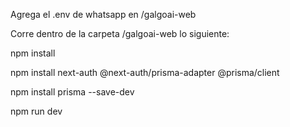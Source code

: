 Agrega el .env de whatsapp en /galgoai-web

Corre dentro de la carpeta /galgoai-web lo siguiente:

npm install

npm install next-auth @next-auth/prisma-adapter @prisma/client

npm install prisma --save-dev

npm run dev
